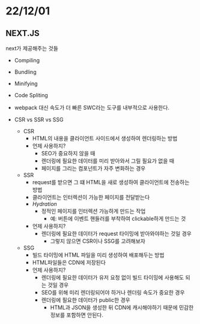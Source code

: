 # 22/12/01

## NEXT.JS

next가 제공해주는 것들
- Compiling
- Bundling
- Minifying
- Code Spliting

- webpack 대신 속도가 더 빠른 SWC라는 도구를 내부적으로 사용한다.

- CSR vs SSR vs SSG
	- CSR
		- HTML의 내용을 클라이언트 사이드에서 생성하여 렌더링하는 방법
		- 언제 사용하지?
			- SEO가 중요하지 않을 때
			- 렌더링에 필요한 데이터를 미리 받아와서 그릴 필요가 없을 때
			- 페이지를 그리는 컴포넌트가 자주 변화하는 경우
	- SSR
		- request를 받으면 그 떄 HTML을 새로 생성하여 클라이언트에 전송하는 방법
		- 클라이언트는 인터렉션이 가능한 페이지를 전달받는다
		- *Hydration*
			- 정적인 페이지를 인터렉션 가능하게 만드는 작업
				- 예: 버튼에 이벤트 핸들러를 부착하여 clickable하게 만드는 것
		- 언제 사용하지?
			- 렌더링에 필요한 데이터가 request 타이밍에 받아와야하는 것일 경우
				- 그렇지 않으면 CSR이나 SSG를 고려해보자
	- SSG
		- 빌드 타이밍에 HTML 파일을 미리 생성하여 배포해두는 방법
		- HTML파일들은 CDN에 저장된다
		- 언제 사용하지?
			- 렌더링에 필요한 데이터가 유저 요청 없이 빌드 타이밍에 사용해도 되는 것일 경우
			- SEO를 위해 미리 렌더링되어야 하거나 렌더링 속도가 중요한 경우
			- 렌더링에 필요한 데이터가 public한 경우
				- HTML과 JSON을 생성한 뒤 CDN에 캐시해야하기 때문에 민감한 정보를 포함하면 안된다.